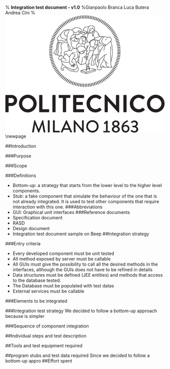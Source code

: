 % **Integration test document - v1.0**
%Gianpaolo Branca
 Luca Butera
 Andrea Cini
%![](polimi.png)\newpage

##Introduction

###Purpose

###Scope

###Definitions
* Bottom-up: a strategy that starts from the lower level to the higher level components.
* Stub: a fake component that simulate the behaviour of the one that is not already integrated. It is used to test other components that require interaction with this one.
###Abbreviations
* GUI: Graphical unit interfaces
###Reference documents
* Specification document
* RASD
* Design document
* Integration test document sample on Beep
##Integration strategy

###Entry criteria
* Every developed component must be unit tested
* All method exposed by server must be callable
* All GUIs must give the possibility to call all the desired methods in the interfaces, although the GUIs does not have to be refined in details
* Data structures must be defined (JEE entities) and methods that access to the database tested.
* The Database must be populated with test datas
* External services must be callable

###Elements to be integrated

###Integration test strategy
We decided to follow a bottom-up approach because is simpler

###Sequence of component integration

##Individual steps and test description

##Tools and test equipment required

##program stubs and test data required
Since we decided to follow a bottom-up appro
##Effort spent
